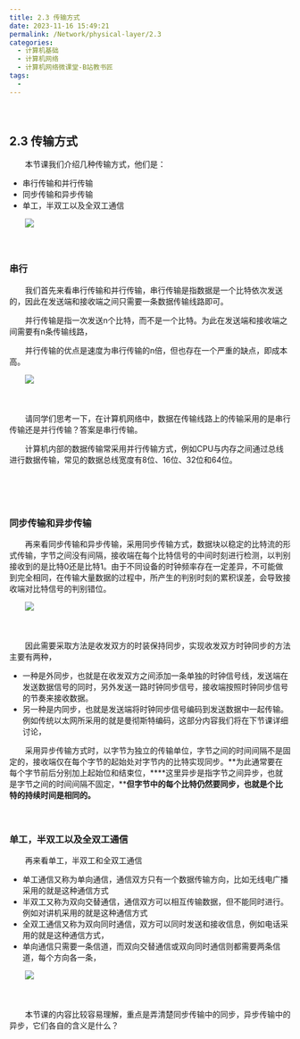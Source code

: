 ```yaml
---
title: 2.3 传输方式
date: 2023-11-16 15:49:21
permalink: /Network/physical-layer/2.3
categories:
  - 计算机基础
  - 计算机网络
  - 计算机网络微课堂-B站教书匠
tags:
  - 
---
```


　　‍

## 2.3 传输方式

　　本节课我们介绍几种传输方式，他们是：

* 串行传输和并行传输
* 同步传输和异步传输
* 单工，半双工以及全双工通信
<!-- more -->

　　![](https://image.peterjxl.com/blog/image-20211211150255-yg8h7wz.png)

　　‍

### 串行

　　我们首先来看串行传输和并行传输，串行传输是指数据是一个比特依次发送的，因此在发送端和接收端之间只需要一条数据传输线路即可。

　　并行传输是指一次发送n个比特，而不是一个比特。为此在发送端和接收端之间需要有n条传输线路，

　　并行传输的优点是速度为串行传输的n倍，但也存在一个严重的缺点，即成本高。

　　![](https://image.peterjxl.com/blog/image-20211211150414-kjs5xel.png)

　　‍

　　请同学们思考一下，在计算机网络中，数据在传输线路上的传输采用的是串行传输还是并行传输？答案是串行传输。

　　计算机内部的数据传输常采用并行传输方式，例如CPU与内存之间通过总线进行数据传输，常见的数据总线宽度有8位、16位、32位和64位。

　　‍

　　‍

### 同步传输和异步传输

　　再来看同步传输和异步传输，采用同步传输方式，数据块以稳定的比特流的形式传输，字节之间没有间隔，接收端在每个比特信号的中间时刻进行检测，以判别接收到的是比特0还是比特1。由于不同设备的时钟频率存在一定差异，不可能做到完全相同，在传输大量数据的过程中，所产生的判别时刻的累积误差，会导致接收端对比特信号的判别错位。

　　![](https://image.peterjxl.com/blog/image-20211211150619-6qr4uqq.png)

　　‍

　　因此需要采取方法是收发双方的时装保持同步，实现收发双方时钟同步的方法主要有两种，

* 一种是外同步，也就是在收发双方之间添加一条单独的时钟信号线，发送端在发送数据信号的同时，另外发送一路时钟同步信号，接收端按照时钟同步信号的节奏来接收数据。
* 另一种是内同步，也就是发送端将时钟同步信号编码到发送数据中一起传输。例如传统以太网所采用的就是曼彻斯特编码，这部分内容我们将在下节课详细讨论，

　　采用异步传输方式时，以字节为独立的传输单位，字节之间的时间间隔不是固定的，接收端仅在每个字节的起始处对字节内的比特实现同步。**为此通常要在每个字节前后‍‍分别加上起始位和结束位，****这里异步是指字节之间异步，‍‍也就是字节之间的时间间隔不固定，****但字节中的每个比特仍然要同步，‍‍也就是个比特的持续时间是相同的。**

　　‍

### 单工，半双工以及全双工通信

　　再来看单工，半双工和全双工通信

* 单工通信又称为单向通信，通信双方只有一个数据传输方向，比如无线电广播采用的就是这种通信方式
* 半双工又称为双向交替通信，通信双方可以相互传输数据，但不能同时进行。例如对讲机采用的就是这种通信方式
* 全双工通信又称为双向同时通信，双方可以同时发送和接收信息，例如电话采用的就是这种通信方式，
* 单向通信只需要一条信道，而双向交替通信或双向同时通信则都需要两条信道，每个方向各一条，

　　![](https://image.peterjxl.com/blog/image-20211211150756-pu4ujyh.png)

　　‍

　　本节课的内容比较容易理解，重点是弄清楚同步传输中的同步，异步传输中的异步，它们各自的含义是什么？

　　